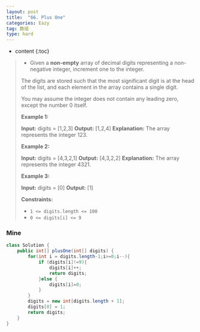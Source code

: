 ```yaml
---
layout: post
title:  "66. Plus One"
categories: Eazy
tag: 数组
type: hard
---
```


* content
{:toc}

>* Given a **non-empty** array of decimal digits representing a non-negative integer, increment one to the integer.
>
>  The digits are stored such that the most significant digit is at the head of the list, and each element in the array contains a single digit.
>
>  You may assume the integer does not contain any leading zero, except the number 0 itself.
>
>  **Example 1:**
>
>  **Input:** digits = \[1,2,3\]
>  **Output:** \[1,2,4\]
>  **Explanation:** The array represents the integer 123.
>
>  **Example 2:**
>
>  **Input:** digits = \[4,3,2,1\]
>  **Output:** \[4,3,2,2\]
>  **Explanation:** The array represents the integer 4321.
>
>  **Example 3:**
>
>  **Input:** digits = \[0\]
>  **Output:** \[1\]
>
>  **Constraints:**
>
>  *   `1 <= digits.length <= 100`
>  *   `0 <= digits[i] <= 9`

 ### Mine

~~~java
class Solution {
    public int[] plusOne(int[] digits) {
        for(int i = digits.length-1;i>=0;i--){
            if (digits[i]!=9){
                digits[i]++;
                return digits;
            }else {
                digits[i]=0;
            }
        }
        digits = new int[digits.length + 1];
        digits[0] = 1;
        return digits;
    }
}
~~~
